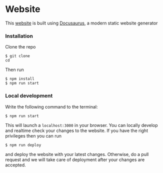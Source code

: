 # Website

This [website](https://renehiemstra.github.io/terra-website/) is built using [Docusaurus](https://docusaurus.io/), a modern static website generator

### Installation
Clone the repo
```
$ git clone
cd 
```
Then run
```
$ npm install
$ npm run start
```

### Local development
Write the following command to the terminal:
```
$ npm run start
```
This will launch a `localhost:3000` in your browser. You can locally develop and realtime check your changes to the website. If you have the right privileges then you can run
```
$ npm run deploy
```
and deploy the website with your latest changes. Otherwise, do a pull request and we will take care of deployment after your changes are accepted.
